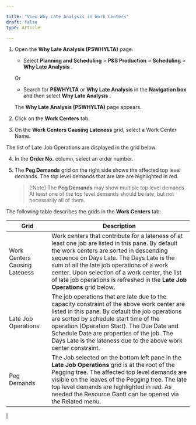 ```yaml
---

title: "View Why Late Analysis in Work Centers"
draft: false
type: Article

---
```


1. Open the **Why Late Analysis (PSWHYLTA)** page.

    - Select **Planning and Scheduling** > **P&S Production** > **Scheduling** > **Why Late Analysis** .

    Or

    - Search for **PSWHYLTA** or **Why Late Analysis**  in the **Navigation box** and then select **Why Late Analysis** .

    The **Why Late Analysis (PSWHYLTA)**  page appears.

2. Click on the **Work Centers** tab.

3. On the **Work Centers Causing Lateness** grid, select a Work Center Name.

The list of Late Job Operations are displayed in the grid below.

4. In the **Order No.** column, select an order number.

5. The **Peg Demands** grid on the right side shows the affected top level demands. The top level demands that are late are highlighted in red.

    > [!Note] The **Peg Demands** may show multiple top level demands. At least one of the top level demands should be late, but not necessarily all of them.

The following table describes the grids in the **Work Centers** tab:

| Grid                          | Description                                                                                                   |
|-------------------------------|-------------------------------------------------------------|
| Work Centers Causing Lateness | Work centers that contribute for a lateness of at least one job are listed in this pane. By default the work centers are sorted in descending sequence on Days Late. The Days Late is the sum of all the late job operations of a work center. Upon selection of a work center, the list of late job operations is refreshed in the **Late Job Operations** grid below. |
| Late Job Operations           | The job operations that are late due to the capacity constraint of the above work center are listed in this pane. By default the job operations are sorted by schedule start time of the operation (Operation Start).  The Due Date and Schedule Date are properties of the job. The Days Late is the lateness due to the above work center constraint.                 |
| Peg Demands                   | The Job selected on the bottom left pane in the **Late Job Operations** grid is at the root of the Pegging tree. The affected top level demands are visible on the leaves of the Pegging tree. The late top level demands are highlighted in red.  As needed the Resource Gantt can be opened via the Related menu.                                                     |
|

​